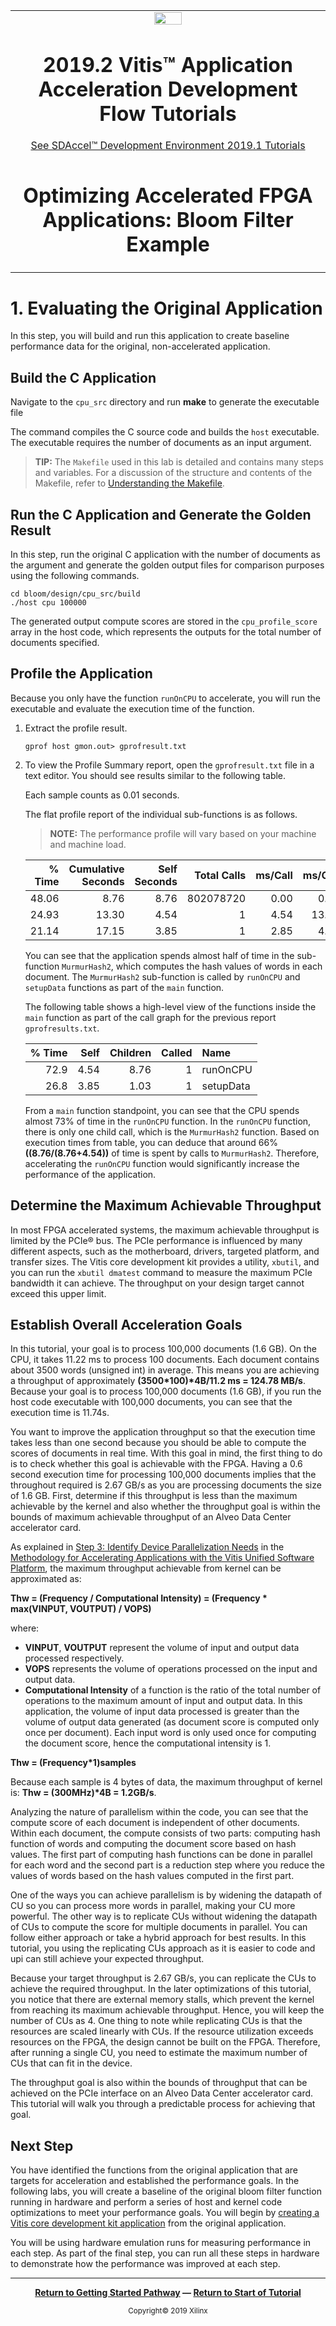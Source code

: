 ﻿<table>
 <tr>
   <td align="center"><img src="https://www.xilinx.com/content/dam/xilinx/imgs/press/media-kits/corporate/xilinx-logo.png" width="30%"/><h1>2019.2 Vitis™ Application Acceleration Development Flow Tutorials</h1>
   <a href="https://github.com/Xilinx/SDAccel-Tutorials/branches/all">See SDAccel™ Development Environment 2019.1 Tutorials</a>
   </td>
 </tr>
 <tr>
 <td align="center"><h1>Optimizing Accelerated FPGA Applications: Bloom Filter Example
 </td>
 </tr>
</table>

# 1. Evaluating the Original Application


In this step, you will build and run this application to create baseline performance data for the original, non-accelerated application.

## Build the C Application

Navigate to the `cpu_src` directory and run **make** to generate the executable file

  The command compiles the C source code and builds the `host` executable. The executable requires the number of documents as an input argument.
>**TIP:** The `Makefile` used in this lab is detailed and contains many steps and variables. For a discussion of the structure and contents of the Makefile, refer to [Understanding the Makefile](./HowToRunTutorial.md).

## Run the C Application and Generate the Golden Result

In this step, run the original C application with the number of documents as the argument and generate the golden output files for comparison purposes using the following commands.

   ```
   cd bloom/design/cpu_src/build
   ./host cpu 100000
   ```

The generated output compute scores are stored in the `cpu_profile_score` array in the host code, which represents the outputs for the total number of documents specified.

## Profile the Application

Because you only have the function `runOnCPU` to accelerate, you will run the executable and evaluate the execution time of the function.

1. Extract the profile result.

   ```
   gprof host gmon.out> gprofresult.txt
   ```

2. To view the Profile Summary report, open the `gprofresult.txt` file in a text editor. You should see results similar to the following table.

   Each sample counts as 0.01 seconds.

   The flat profile report of the individual sub-functions is as follows.
   >**NOTE:** The performance profile will vary based on your machine and machine load.

   | % Time | Cumulative Seconds | Self Seconds | Total Calls  | ms/Call  | ms/Call  | Name                         |  
   |--------:|-----------:|----------:|----------:|----------:|----------:|:------------------------------|  
   | 48.06  |     8.76  |   8.76   |   802078720  |  0.00  |  0.00   | MurmurHash2                 |
   | 24.93  |     13.30 |   4.54   |    1   |   4.54   |   13.30 | runOnCPU              |
   | 21.14 | 17.15 | 3.85 | 1 | 2.85 | 4.88 | setupData |

   You can see that the application spends almost half of time in the sub-function `MurmurHash2`, which computes the hash values of words in each document. The `MurmurHash2` sub-function is called by `runOnCPU` and `setupData` functions as part of the `main` function.

   The following table shows a high-level view of the functions inside the `main` function as part of the call graph for the previous report `gprofresults.txt`.

    | % Time |         Self              |  Children | Called | Name
   |--------:|-----------:|----------:|----------:|:------------|
   | 72.9 | 4.54 | 8.76 | 1 | runOnCPU |
   | 26.8  | 3.85 | 1.03 | 1 | setupData |

   From a `main` function standpoint, you can see that the CPU spends almost 73% of time in the `runOnCPU` function. In the `runOnCPU` function, there is only one child call, which is the `MurmurHash2` function. Based on execution times from table, you can deduce that around 66% **((8.76/(8.76+4.54))** of time is spent by calls to `MurmurHash2`. Therefore, accelerating the `runOnCPU` function would significantly increase the performance of the application.

## Determine the Maximum Achievable Throughput

In most FPGA accelerated systems, the maximum achievable throughput is limited by the PCIe® bus. The PCIe performance is influenced by many different aspects, such as the motherboard, drivers, targeted platform, and transfer sizes. The Vitis core development kit provides a utility, `xbutil`, and you can run the `xbutil dmatest` command to measure the maximum PCIe bandwidth it can achieve. The throughput on your design target cannot exceed this upper limit.

## Establish Overall Acceleration Goals

In this tutorial, your goal is to process 100,000 documents (1.6 GB). On the CPU, it takes 11.22 ms to process 100 documents. Each document contains about 3500 words (unsigned int) in average. This means you are achieving a throughput of approximately **(3500\*100)\*4B/11.2 ms =  124.78 MB/s**. Because your goal is to process 100,000 documents (1.6 GB), if you run the host code executable with 100,000 documents, you can see that the execution time is 11.74s.

You want to improve the application throughput so that the execution time takes less than one second because you should be able to compute the scores of documents in real time. With this goal in mind, the first thing to do is to check whether this goal is achievable with the FPGA. Having a 0.6 second execution time for processing 100,000 documents implies that the throughout required is 2.67 GB/s as you are processing documents the size of 1.6 GB. First, determine if this throughput is less than the maximum achievable by the kernel and also whether the throughput goal is within the bounds of maximum achievable throughput of an Alveo Data Center accelerator card.

As explained in [Step 3: Identify Device Parallelization Needs](https://www.xilinx.com/html_docs/xilinx2019_2/vitis_doc/Chunk1821279816.html#kjk1555544737506) in the [Methodology for Accelerating Applications with the Vitis Unified Software Platform](https://www.xilinx.com/html_docs/xilinx2019_2/vitis_doc/Chunk1821279816.html#wgb1568690490380), the maximum throughput achievable from kernel can be approximated as:

**Thw = (Frequency / Computational Intensity) = (Frequency * max(VINPUT, VOUTPUT) / VOPS)**

where:

* **VINPUT**, **VOUTPUT** represent the volume of input and output data processed respectively.
* **VOPS** represents the volume of operations processed on the input and output data.
* **Computational Intensity** of a function is the ratio of the total number of operations to the maximum amount of input and output data.  In this application, the volume of input data processed is greater than the volume of output data generated (as document score is computed only once per document). Each input word is only used once for computing the document score, hence the computational intensity is 1.

**Thw = (Frequency\*1)samples**

Because each sample is 4 bytes of data, the maximum throughput of kernel is: **Thw = (300MHz)\*4B = 1.2GB/s**.

Analyzing the nature of parallelism within the code, you can see that the compute score of each document is independent of other documents. Within each document, the compute consists of two parts: computing hash function of words and computing the document score based on hash values. The first part of computing hash functions can be done in parallel for each word and the second part is a reduction step where you reduce the values of words based on the hash values computed in the first part.

One of the ways you can achieve parallelism is by widening the datapath of CU so you can process more words in parallel, making your CU more powerful. The other way is to replicate CUs without widening the datapath of CUs to compute the score for multiple documents in parallel. You can follow either approach or take a hybrid approach for best results. In this tutorial, you using the replicating CUs approach as it is easier to code and upi can still achieve your expected throughput.

Because your target throughput is 2.67 GB/s, you can replicate the CUs to achieve the required throughput. In the later optimizations of this tutorial, you notice that there are external memory stalls, which prevent the kernel from reaching its maximum achievable throughput. Hence, you will keep the number of CUs as 4. One thing to note while replicating CUs is that the resources are scaled linearly with CUs. If the resource utilization exceeds resources on the FPGA, the design cannot be built on the FPGA. Therefore, after running a single CU, you need to estimate the maximum number of CUs that can fit in the device.

The throughput goal is also within the bounds of throughput that can be achieved on the PCIe interface on an Alveo Data Center accelerator card. This tutorial will walk you through a predictable process for achieving that goal.

## Next Step

You have identified the functions from the original application that are targets for acceleration and established the performance goals. In the following labs, you will create a baseline of the original bloom filter function running in hardware and perform a series of host and kernel code optimizations to meet your performance goals. You will begin by [creating a Vitis core development kit application](./baseline_fpga.md) from the original application.

You will be using hardware emulation runs for measuring performance in each step. As part of the final step, you can run all these steps in hardware to demonstrate how the performance was improved at each step.
</br>
<hr/>
<p align="center"><b><a href="/docs/vitis-getting-started/">Return to Getting Started Pathway</a> — <a href="./README.md">Return to Start of Tutorial</a></b></p>

<p align="center"><sup>Copyright&copy; 2019 Xilinx</sup></p>

